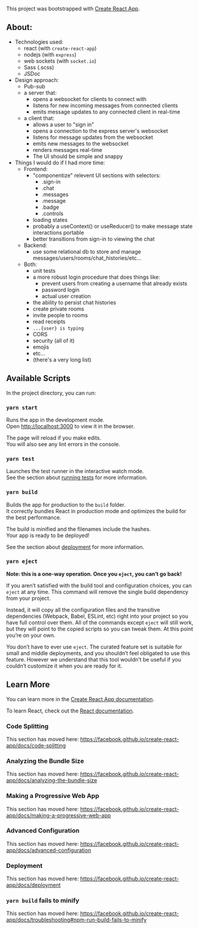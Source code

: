 This project was bootstrapped with [Create React App](https://github.com/facebook/create-react-app).
## About:
- Technologies used:
    - react (with `create-react-app`)
    - nodejs (with `express`)
    - web sockets (with `socket.io`)
    - Sass (.scss)
    - JSDoc
- Design approach:
    - Pub-sub
    - a server that:
        - opens a websocket for clients to connect with
        - listens for new incoming messages from connected clients
        - emits message updates to any connected client in real-time
    - a client that:
        - allows a user to "sign in"
        - opens a connection to the express server's websocket
        - listens for message updates from the websocket
        - emits new messages to the websocket
        - renders messages real-time
        - The UI should be simple and snappy
- Things I would do if I had more time:
    - Frontend:
        - "componentize" relevent UI sections with selectors:
            - .sign-in
            - .chat
            - .messages
            - .message
            - .badge
            - .controls
        - loading states
        - probably a useContext() or useReducer() to make message state interactions portable
        - better transitions from sign-in to viewing the chat
    - Backend:
        - use some relational db to store and manage messages/users/rooms/chat_histories/etc...
    - Both:
        - unit tests
        - a more robust login procedure that does things like:
            - prevent users from creating a username that already exists
            - password login
            - actual user creation
        - the ability to persist chat histories
        - create private rooms
        - invite people to rooms
        - read receipts
        - `...{user} is typing`
        - CORS
        - security (all of it)
        - emojis
        - etc...
        - (there's a very long list)

## Available Scripts

In the project directory, you can run:

### `yarn start`

Runs the app in the development mode.<br />
Open [http://localhost:3000](http://localhost:3000) to view it in the browser.

The page will reload if you make edits.<br />
You will also see any lint errors in the console.

### `yarn test`

Launches the test runner in the interactive watch mode.<br />
See the section about [running tests](https://facebook.github.io/create-react-app/docs/running-tests) for more information.

### `yarn build`

Builds the app for production to the `build` folder.<br />
It correctly bundles React in production mode and optimizes the build for the best performance.

The build is minified and the filenames include the hashes.<br />
Your app is ready to be deployed!

See the section about [deployment](https://facebook.github.io/create-react-app/docs/deployment) for more information.

### `yarn eject`

**Note: this is a one-way operation. Once you `eject`, you can’t go back!**

If you aren’t satisfied with the build tool and configuration choices, you can `eject` at any time. This command will remove the single build dependency from your project.

Instead, it will copy all the configuration files and the transitive dependencies (Webpack, Babel, ESLint, etc) right into your project so you have full control over them. All of the commands except `eject` will still work, but they will point to the copied scripts so you can tweak them. At this point you’re on your own.

You don’t have to ever use `eject`. The curated feature set is suitable for small and middle deployments, and you shouldn’t feel obligated to use this feature. However we understand that this tool wouldn’t be useful if you couldn’t customize it when you are ready for it.

## Learn More

You can learn more in the [Create React App documentation](https://facebook.github.io/create-react-app/docs/getting-started).

To learn React, check out the [React documentation](https://reactjs.org/).

### Code Splitting

This section has moved here: https://facebook.github.io/create-react-app/docs/code-splitting

### Analyzing the Bundle Size

This section has moved here: https://facebook.github.io/create-react-app/docs/analyzing-the-bundle-size

### Making a Progressive Web App

This section has moved here: https://facebook.github.io/create-react-app/docs/making-a-progressive-web-app

### Advanced Configuration

This section has moved here: https://facebook.github.io/create-react-app/docs/advanced-configuration

### Deployment

This section has moved here: https://facebook.github.io/create-react-app/docs/deployment

### `yarn build` fails to minify

This section has moved here: https://facebook.github.io/create-react-app/docs/troubleshooting#npm-run-build-fails-to-minify
